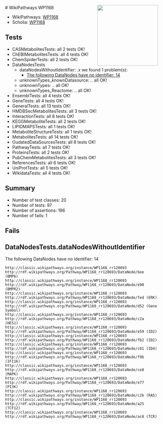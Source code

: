 <img style="float: right; width: 200px" src="https://upload.wikimedia.org/wikipedia/commons/thumb/8/83/Wplogo_with_text_500.png/640px-Wplogo_with_text_500.png" />
# WikiPathways WP1168

* WikiPathways: [WP1168](https://wikipathways.org/pathways/WP1168)
* Scholia: [WP1168](https://scholia.toolforge.org/wikipathways/WP1168)
## Tests
* CASMetabolitesTests: all 2 tests OK!
* ChEBIMetabolitesTests: all 4 tests OK!
* ChemSpiderTests: all 2 tests OK!
* DataNodesTests
    * dataNodesWithoutIdentifier: .x we found 1 problem(s):
        * [The following DataNodes have no identifier: 14](#8792c494)
    * unknownTypes_knownDatasource: .. all OK!
    * unknownTypes: .. all OK!
    * unknownTypes_Reactome: .. all OK!
* EnsemblTests: all 4 tests OK!
* GeneTests: all 4 tests OK!
* GeneralTests: all 13 tests OK!
* HMDBSecMetabolitesTests: all 3 tests OK!
* InteractionTests: all 8 tests OK!
* KEGGMetaboliteTests: all 2 tests OK!
* LIPIDMAPSTests: all 1 tests OK!
* MetaboliteStructureTests: all 1 tests OK!
* MetabolitesTests: all 14 tests OK!
* OudatedDataSourcesTests: all 8 tests OK!
* PathwayTests: all 7 tests OK!
* ProteinsTests: all 2 tests OK!
* PubChemMetabolitesTests: all 3 tests OK!
* ReferencesTests: all 6 tests OK!
* UniProtTests: all 5 tests OK!
* WikidataTests: all 4 tests OK!


## Summary

* Number of test classes: 20
* Number of tests: 97
* Number of assertions: 196
* Number of fails: 1

## Fails

<a name="8792c494" />

## DataNodesTests.dataNodesWithoutIdentifier

The following DataNodes have no identifier: 14
```
http://classic.wikipathways.org/instance/WP1168_rr120693 http://rdf.wikipathways.org/Pathway/WP1168_rr120693/DataNode/bee (BMP6)
http://classic.wikipathways.org/instance/WP1168_rr120693 http://rdf.wikipathways.org/Pathway/WP1168_rr120693/DataNode/e90 (BMPR2)
http://classic.wikipathways.org/instance/WP1168_rr120693 http://rdf.wikipathways.org/Pathway/WP1168_rr120693/DataNode/fed (ERK)
http://classic.wikipathways.org/instance/WP1168_rr120693 http://rdf.wikipathways.org/Pathway/WP1168_rr120693/DataNode/d52 (Gene Symbol)
http://classic.wikipathways.org/instance/WP1168_rr120693 http://rdf.wikipathways.org/Pathway/WP1168_rr120693/DataNode/c2a (HES1)
http://classic.wikipathways.org/instance/WP1168_rr120693 http://rdf.wikipathways.org/Pathway/WP1168_rr120693/DataNode/e59 (ID2)
http://classic.wikipathways.org/instance/WP1168_rr120693 http://rdf.wikipathways.org/Pathway/WP1168_rr120693/DataNode/fb2 (ID2)
http://classic.wikipathways.org/instance/WP1168_rr120693 http://rdf.wikipathways.org/Pathway/WP1168_rr120693/DataNode/c01 (ID4)
http://classic.wikipathways.org/instance/WP1168_rr120693 http://rdf.wikipathways.org/Pathway/WP1168_rr120693/DataNode/f9b (IFI16)
http://classic.wikipathways.org/instance/WP1168_rr120693 http://rdf.wikipathways.org/Pathway/WP1168_rr120693/DataNode/ce8 (MAPK)
http://classic.wikipathways.org/instance/WP1168_rr120693 http://rdf.wikipathways.org/Pathway/WP1168_rr120693/DataNode/e77 (PI3K)
http://classic.wikipathways.org/instance/WP1168_rr120693 http://rdf.wikipathways.org/Pathway/WP1168_rr120693/DataNode/c2b (RAS)
http://classic.wikipathways.org/instance/WP1168_rr120693 http://rdf.wikipathways.org/Pathway/WP1168_rr120693/DataNode/a25 (TCF12)
http://classic.wikipathways.org/instance/WP1168_rr120693 http://rdf.wikipathways.org/Pathway/WP1168_rr120693/DataNode/ac8 (TCR)
```

